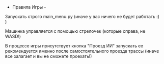 - Правила Игры -

Запускать строго main_menu.py (иначе у вас ничего не будет работать :) )

Машинка управляется с помощью стрелочек (которые справа, не WASD!)

В процессе игры присутствует кнопка "Проезд ИИ" запускать ее рекомендуется именно после самостоятельного проезда трассы (иначе все залагает и вы не сможете проехать!)
